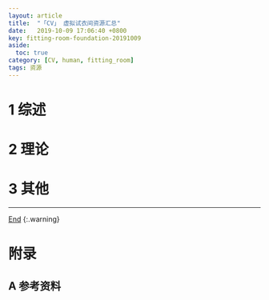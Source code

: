 ```yaml
---
layout: article
title:  "「CV」 虚拟试衣间资源汇总"
date:   2019-10-09 17:06:40 +0800
key: fitting-room-foundation-20191009
aside:
  toc: true
category: [CV, human, fitting_room]
tags: 资源
---
```

<span id='head'></span>  

<!--more-->


# 1 综述  
# 2 理论
# 3 其他


-------------------  
[End](#head)
{:.warning}  


# 附录
## A 参考资料

